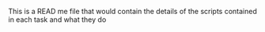 This is a READ me file that would contain the details of the scripts contained in each task and what they do
